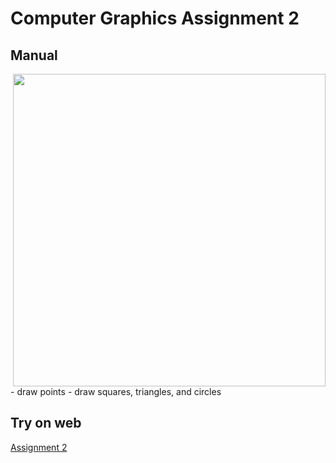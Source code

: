 # Computer Graphics Assignment 2

## Manual
<image src="../Pictures/2.png" width=500 align="right">
- draw points
- draw squares, triangles, and circles



## Try on web
<a href="http://comp-graphics.surge.sh/ASG2/driver.html"> Assignment 2 </a>
